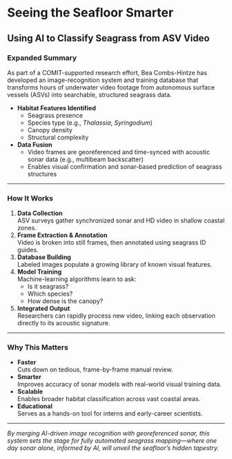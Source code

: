 # Seeing the Seafloor Smarter  
## Using AI to Classify Seagrass from ASV Video

### Expanded Summary  
As part of a COMIT-supported research effort, Bea Combs-Hintze has developed an image-recognition system and training database that transforms hours of underwater video footage from autonomous surface vessels (ASVs) into searchable, structured seagrass data.

- **Habitat Features Identified**  
  - Seagrass presence  
  - Species type (e.g., *Thalassia*, *Syringodium*)  
  - Canopy density  
  - Structural complexity  
- **Data Fusion**  
  - Video frames are georeferenced and time-synced with acoustic sonar data (e.g., multibeam backscatter)  
  - Enables visual confirmation and sonar-based prediction of seagrass structures  

---

### How It Works  
1. **Data Collection**  
   ASV surveys gather synchronized sonar and HD video in shallow coastal zones.  
2. **Frame Extraction & Annotation**  
   Video is broken into still frames, then annotated using seagrass ID guides.  
3. **Database Building**  
   Labeled images populate a growing library of known visual features.  
4. **Model Training**  
   Machine-learning algorithms learn to ask:  
   - Is it seagrass?  
   - Which species?  
   - How dense is the canopy?  
5. **Integrated Output**  
   Researchers can rapidly process new video, linking each observation directly to its acoustic signature.

---

### Why This Matters  
- **Faster**  
  Cuts down on tedious, frame-by-frame manual review.  
- **Smarter**  
  Improves accuracy of sonar models with real-world visual training data.  
- **Scalable**  
  Enables broader habitat classification across vast coastal areas.  
- **Educational**  
  Serves as a hands-on tool for interns and early-career scientists.

---

*By merging AI-driven image recognition with georeferenced sonar, this system sets the stage for fully automated seagrass mapping—where one day sonar alone, informed by AI, will unveil the seafloor’s hidden tapestry.*  
